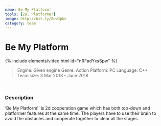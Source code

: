 ```yaml
---
name: Be My Platform!
tools: [2D, Platformer]
image: http://bit.ly/2uwJpNe
category: team
---
```


# Be My Platform

{% include elements/video.html id="nRFadYxsSpw" %}

>Engine: Given engine
>Genre: Action
>Platform: PC
>Language: C++
>Team size: 3
>Mar 2018 - June 2018

<br/>

### Description

‘Be My Platform!’ is 2d cooperation game which has both top-down and platformer features at the same time. The players have to use their brain to avoid the obstacles and cooperate together to clear all the stages.

<br/>
<br/>
